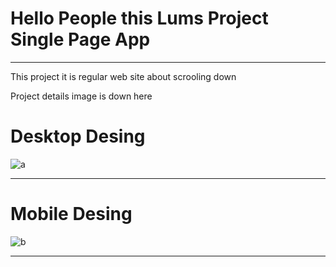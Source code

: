 # Hello People this Lums Project Single Page App


------------

This project  it is  regular web site about scrooling down 

Project details image is down here 
# Desktop Desing
![a](https://github.com/yetkinkrsngr/Lums-Peoject/assets/project-Photo/Destop-Desing.png)

------------
# Mobile Desing
![b](https://github.com/yetkinkrsngr/Lums-Peoject/assets/project-Photo/Mobil-Desing.png)


------------

